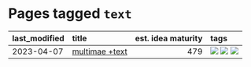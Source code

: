 # Pages tagged `text`

|last_modified|title|est. idea maturity|tags
|:---|:---|---:|:---|
|2023-04-07|[multimae +text](../multimae_w_text.md)|479|[![](https://img.shields.io/badge/tag-experimental-869bd0)](../tags/experimental.md) [![](https://img.shields.io/badge/tag-prompting-c4c41f)](../tags/prompting.md) [![](https://img.shields.io/badge/tag-text-29349d)](../tags/text.md)|